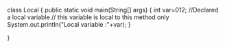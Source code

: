 class Local
{
    public static void main(String[] args)
    {
        int var=012; //Declared a local variable
        // this variable is local to this method only
        System.out.println("Local variable :"+var);
    }



}
